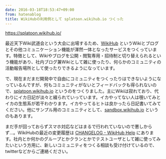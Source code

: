 ```yaml
---
date: 2016-03-18T18:53:47+09:00
from: hatenablog
title: WikiHubの利用例として splatoon.wikihub.io つくった
---
```


<p><a href="https://splatoon.wikihub.io/">https://splatoon.wikihub.io/</a></p>

<p>最近天下Wiki武道会という大会に出場するため、<a href="https://wikihub.io/about">WikiHub</a> というWikiとブログとその他コミュニケーション機能が渾然一体となったサービスをつくっています。特徴として、Wikiやブログを公開・閲覧専用・招待制と切り替えられるという機能があり、社内ブログ兼Wikiとして雑に使ったり、何らかのコミュニティの活動報告場所として使ったりできるようになっています。</p>

<p>で、現在まだまだ開発中で自由にコミュニティをつくったりはできないようになっているんですが、何もコミュニティがないとフィードバックも得られないので、<a href="https://splatoon.wikihub.io/">splatoon.wikihub.io</a> というのをつくりました。主にWikiは寂れており、代わりにイカ日記が淡々と綴られていっています。イカやってない人は覗いてみとイカの生態系が若干わかります。イカやってるヒトは良かったら日記書いてみてください。他にサンプル用のコミュニティとして、<a href="https://sandbox.wikihub.io/">sandbox.wikihub.io</a> というのもあります。</p>

<p>まだ手が回っておらずスマホ対応などはまるで行われていないので悪しからず…。WikiHubの最近の変更履歴は <a href="https://help.wikihub.io/wiki/CHANGELOG">CHANGELOG - WikiHub Help</a> にあります。社内とか何かのグループとかクランとかでテストユーザとして雑に使ってみたいという方用に、新しいコミュニティをつくる相談も受け付けているので、twitterなどからご連絡ください。</p>

